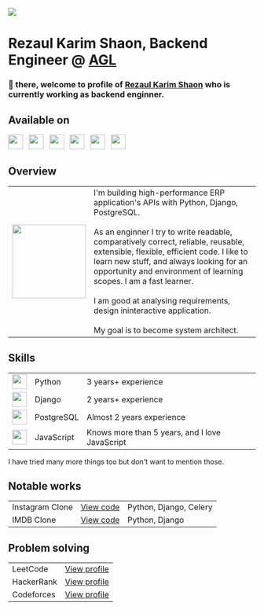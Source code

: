 ![](https://komarev.com/ghpvc/?username=rkshaon)
# Rezaul Karim Shaon, Backend Engineer @ [AGL](https://www.linkedin.com/company/algorithmgeneration/)

### 👋 there, welcome to profile of [Rezaul Karim Shaon](https://www.linkedin.com/in/rkshaon) who is currently working as backend enginner.

## Available on
<a href="https://www.linkedin.com/in/rkshaon"><img height="30" src="https://cdn-icons-png.flaticon.com/512/174/174857.png"></a>&nbsp;&nbsp;
<a href="https://github.com/rkshaon"><img height="30" src="https://cdn-icons-png.flaticon.com/512/25/25231.png"></a>&nbsp;&nbsp;
<a href="https://twitter.com/rkshaon97"><img height="30" src="https://cdn-icons-png.flaticon.com/512/124/124021.png"></a>&nbsp;&nbsp;
<a href="https://www.facebook.com/rkshaon"><img height="30" src="https://cdn-icons-png.flaticon.com/512/124/124010.png"></a>&nbsp;&nbsp;
<a href="https://www.instagram.com/rkshaon91"><img height="30" src="https://cdn-icons-png.flaticon.com/512/174/174855.png"></a>&nbsp;&nbsp;
<a href="mailto:rkshaon.ist@gmail.com"><img height="30" src="https://cdn-icons-png.flaticon.com/512/281/281769.png"></a>&nbsp;&nbsp;

## Overview
<table>
  <tr>
    <td><img width="150" src="https://media.tenor.com/3nKnLBtsMtcAAAAC/coding-code.gif"></td>
    <td>
      I'm building high-performance ERP application's APIs with Python, Django, PostgreSQL.
      <br><br>
      As an enginner I try to write readable, comparatively correct, reliable, reusable, extensible, flexible, efficient code. I like to learn new stuff, and always looking for an opportunity and environment of learning scopes. I am a fast learner.
      <br><br>I am good at analysing requirements, design ininteractive application.
      <br><br>My goal is to become system architect.
    </td>
  </tr>
</table>

## Skills
<table>
  <tr>
    <td><img height="30" src="https://cdn-icons-png.flaticon.com/512/5968/5968350.png"></td>
    <td>Python</td>
    <td>3 years+ experience</td>
  </tr>
  <tr>
    <td><img height="30" src="https://static.djangoproject.com/img/logo-django.42234b631760.svg"></td>
    <td>Django</td>
    <td>2 years+ experience</td>
  </tr>
  <tr>
    <td><img height="30" src="https://cdn-icons-png.flaticon.com/512/5968/5968342.png"></td>
    <td>PostgreSQL</td>
    <td>Almost 2 years experience</td>
  </tr>
  <tr>
    <td><img height="30" src="https://cdn-icons-png.flaticon.com/512/5968/5968292.png"></td>
    <td>JavaScript</td>
    <td>Knows more than 5 years, and I love JavaScript</td>
  </tr>
</table>

I have tried many more things too but don't want to mention those.

## Notable works
<table>
  <tr>
    <td>Instagram Clone</td>
    <td><a target="_blank" href="https://github.com/rkshaon/django_instagram_clone">View code</a></td>
    <td>Python, Django, Celery</td>
  </tr>
  <tr>
    <td>IMDB Clone</td>
    <td><a target="_blank" href="https://github.com/rkshaon/django_imdb_clone">View code</a></td>
    <td>Python, Django</td>
  </tr>
</table>

## Problem solving
<table>
  <tr>
    <td>LeetCode</td>
    <td><a target="_blank" href="https://leetcode.com/rkshaon">View profile</a></td>
  </tr>
  <tr>
    <td>HackerRank</td>
    <td><a target="_blank" href="https://www.hackerrank.com/rkshaon_ist">View profile</a></td>
  </tr>
  <tr>
    <td>Codeforces</td>
    <td><a target="_blank" href="https://codeforces.com/profile/rkshaon">View profile</a></td>
  </tr>  
</table>

<!--
**rkshaon/rkshaon** is a ✨ _special_ ✨ repository because its `README.md` (this file) appears on your GitHub profile.

Here are some ideas to get you started:

- 🔭 I’m currently working on ...
- 🌱 I’m currently learning ...
- 👯 I’m looking to collaborate on ...
- 🤔 I’m looking for help with ...
- 💬 Ask me about ...
- 📫 How to reach me: ...
- 😄 Pronouns: ...
- ⚡ Fun fact: ...
-->

